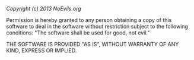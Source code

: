 _Copyright (c) 2013 NoEvils.org_

Permission is hereby granted to any person obtaining a copy of this software to deal in the software without restriction subject to the following conditions: "The software shall be used for good, not evil."

THE SOFTWARE IS PROVIDED "AS IS", WITHOUT WARRANTY OF ANY KIND, EXPRESS OR IMPLIED.
